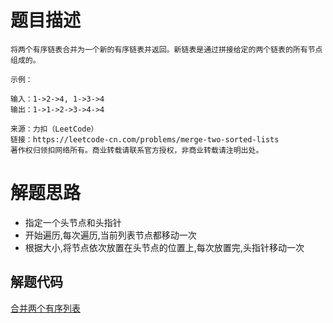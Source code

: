 # 题目描述

```
将两个有序链表合并为一个新的有序链表并返回。新链表是通过拼接给定的两个链表的所有节点组成的。 

示例：

输入：1->2->4, 1->3->4
输出：1->1->2->3->4->4

来源：力扣（LeetCode）
链接：https://leetcode-cn.com/problems/merge-two-sorted-lists
著作权归领扣网络所有。商业转载请联系官方授权，非商业转载请注明出处。
```

# 解题思路
* 指定一个头节点和头指针
* 开始遍历,每次遍历,当前列表节点都移动一次
* 根据大小,将节点依次放置在头节点的位置上,每次放置完,头指针移动一次  

## 解题代码

[合并两个有序列表](21-my.py)



